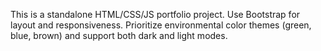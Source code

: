 <!-- Use this file to provide workspace-specific custom instructions to Copilot. For more details, visit https://code.visualstudio.com/docs/copilot/copilot-customization#_use-a-githubcopilotinstructionsmd-file -->

This is a standalone HTML/CSS/JS portfolio project. Use Bootstrap for layout and responsiveness. Prioritize environmental color themes (green, blue, brown) and support both dark and light modes.

